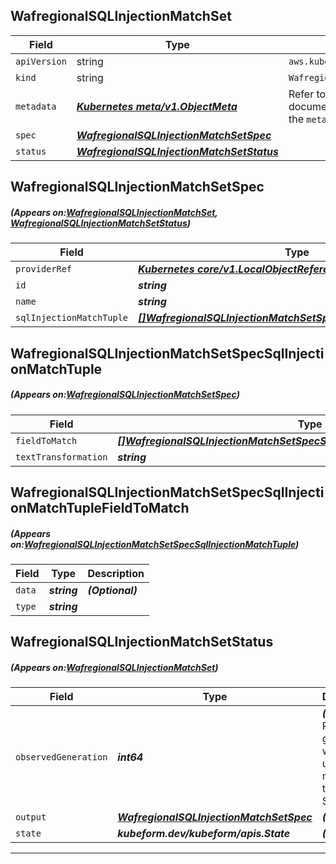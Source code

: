 ## WafregionalSQLInjectionMatchSet
| Field | Type | Description |
| ------ | ----- | ----------- |
| `apiVersion` | string | `aws.kubeform.com/v1alpha1` |
|    `kind` | string | `WafregionalSQLInjectionMatchSet` |
| `metadata` | ***[Kubernetes meta/v1.ObjectMeta](https://kubernetes.io/docs/reference/generated/kubernetes-api/v1.13/#objectmeta-v1-meta)***|Refer to the Kubernetes API documentation for the fields of the `metadata` field.|
| `spec` | ***[WafregionalSQLInjectionMatchSetSpec](#WafregionalSQLInjectionMatchSetSpec)***||
| `status` | ***[WafregionalSQLInjectionMatchSetStatus](#WafregionalSQLInjectionMatchSetStatus)***||
## WafregionalSQLInjectionMatchSetSpec
##### (Appears on:[WafregionalSQLInjectionMatchSet](#WafregionalSQLInjectionMatchSet), [WafregionalSQLInjectionMatchSetStatus](#WafregionalSQLInjectionMatchSetStatus))
| Field | Type | Description |
| ------ | ----- | ----------- |
| `providerRef` | ***[Kubernetes core/v1.LocalObjectReference](https://kubernetes.io/docs/reference/generated/kubernetes-api/v1.13/#localobjectreference-v1-core)***||
| `id` | ***string***||
| `name` | ***string***||
| `sqlInjectionMatchTuple` | ***[[]WafregionalSQLInjectionMatchSetSpecSqlInjectionMatchTuple](#WafregionalSQLInjectionMatchSetSpecSqlInjectionMatchTuple)***| ***(Optional)*** |
## WafregionalSQLInjectionMatchSetSpecSqlInjectionMatchTuple
##### (Appears on:[WafregionalSQLInjectionMatchSetSpec](#WafregionalSQLInjectionMatchSetSpec))
| Field | Type | Description |
| ------ | ----- | ----------- |
| `fieldToMatch` | ***[[]WafregionalSQLInjectionMatchSetSpecSqlInjectionMatchTupleFieldToMatch](#WafregionalSQLInjectionMatchSetSpecSqlInjectionMatchTupleFieldToMatch)***||
| `textTransformation` | ***string***||
## WafregionalSQLInjectionMatchSetSpecSqlInjectionMatchTupleFieldToMatch
##### (Appears on:[WafregionalSQLInjectionMatchSetSpecSqlInjectionMatchTuple](#WafregionalSQLInjectionMatchSetSpecSqlInjectionMatchTuple))
| Field | Type | Description |
| ------ | ----- | ----------- |
| `data` | ***string***| ***(Optional)*** |
| `type` | ***string***||
## WafregionalSQLInjectionMatchSetStatus
##### (Appears on:[WafregionalSQLInjectionMatchSet](#WafregionalSQLInjectionMatchSet))
| Field | Type | Description |
| ------ | ----- | ----------- |
| `observedGeneration` | ***int64***| ***(Optional)*** Resource generation, which is updated on mutation by the API Server.|
| `output` | ***[WafregionalSQLInjectionMatchSetSpec](#WafregionalSQLInjectionMatchSetSpec)***| ***(Optional)*** |
| `state` | ***kubeform.dev/kubeform/apis.State***| ***(Optional)*** |
---
